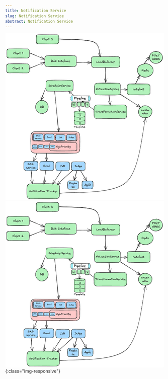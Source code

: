 ```yaml
---
title: Notification Service
slug: Notification Service
abstract: Notification Service
---
```


![alt text](notication.excalidraw.png)
![image-title-here](assets/gitbook/images/hld/notication.excalidraw.png){:class="img-responsive"}